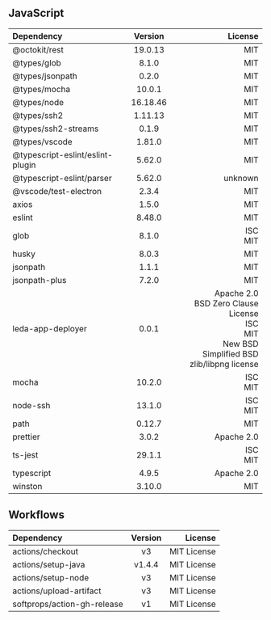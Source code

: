 ## JavaScript
| Dependency | Version | License |
|:-----------|:-------:|--------:|
|@octokit/rest|19.0.13|MIT|
|@types/glob|8.1.0|MIT|
|@types/jsonpath|0.2.0|MIT|
|@types/mocha|10.0.1|MIT|
|@types/node|16.18.46|MIT|
|@types/ssh2|1.11.13|MIT|
|@types/ssh2-streams|0.1.9|MIT|
|@types/vscode|1.81.0|MIT|
|@typescript-eslint/eslint-plugin|5.62.0|MIT|
|@typescript-eslint/parser|5.62.0|unknown|
|@vscode/test-electron|2.3.4|MIT|
|axios|1.5.0|MIT|
|eslint|8.48.0|MIT|
|glob|8.1.0|ISC<br/>MIT|
|husky|8.0.3|MIT|
|jsonpath|1.1.1|MIT|
|jsonpath-plus|7.2.0|MIT|
|leda-app-deployer|0.0.1|Apache 2.0<br/>BSD Zero Clause License<br/>ISC<br/>MIT<br/>New BSD<br/>Simplified BSD<br/>zlib/libpng license|
|mocha|10.2.0|ISC<br/>MIT|
|node-ssh|13.1.0|ISC<br/>MIT|
|path|0.12.7|MIT|
|prettier|3.0.2|Apache 2.0|
|ts-jest|29.1.1|ISC<br/>MIT|
|typescript|4.9.5|Apache 2.0|
|winston|3.10.0|MIT|
## Workflows
| Dependency | Version | License |
|:-----------|:-------:|--------:|
|actions/checkout|v3|MIT License|
|actions/setup-java|v1.4.4|MIT License|
|actions/setup-node|v3|MIT License|
|actions/upload-artifact|v3|MIT License|
|softprops/action-gh-release|v1|MIT License|
